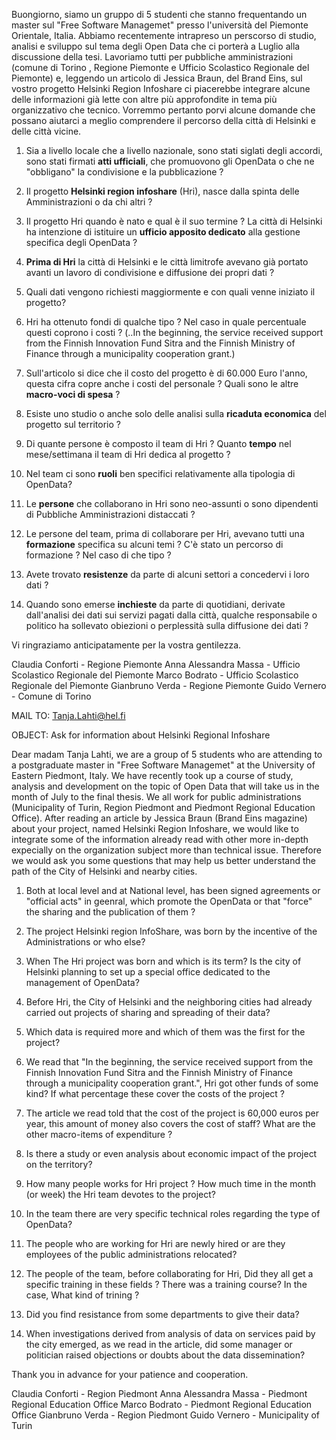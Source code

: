 Buongiorno,
siamo un gruppo di 5 studenti che stanno frequentando un master sul "Free Software Managemet" presso l'università del Piemonte Orientale, Italia.
Abbiamo recentemente intrapreso un perscorso di studio, analisi e sviluppo sul tema degli Open Data che ci porterà a Luglio alla discussione della tesi. Lavoriamo tutti per pubbliche amministrazioni (comune di Torino , Regione Piemonte e Ufficio Scolastico Regionale del Piemonte) e, leggendo un articolo di Jessica Braun, del Brand Eins, sul vostro progetto Helsinki Region Infoshare ci piacerebbe integrare alcune delle informazioni già lette con altre più approfondite in tema più organizzativo che tecnico.
Vorremmo pertanto porvi alcune domande che possano aiutarci a meglio comprendere il percorso della città di Helsinki e delle città vicine.

1. Sia a livello locale che a livello nazionale, sono stati siglati degli accordi, sono stati firmati **atti ufficiali**, che promuovono gli OpenData o che ne "obbligano" la condivisione e la pubblicazione ?
2. Il progetto **Helsinki region infoshare** (Hri), nasce dalla spinta delle Amministrazioni o da chi altri ?
3. Il progetto Hri quando è nato e qual è il suo termine ? La città di Helsinki ha intenzione di istituire un **ufficio apposito dedicato** alla gestione specifica degli OpenData ?
4. **Prima di Hri** la città di Helsinki e le città limitrofe avevano già portato avanti un lavoro di condivisione e diffusione dei propri dati ?
5. Quali dati vengono richiesti maggiormente e con quali venne iniziato il progetto? 

6. Hri ha ottenuto fondi di qualche tipo ? Nel caso in quale percentuale questi coprono i costi ? (..In the beginning, the service received support from the Finnish Innovation Fund Sitra and the Finnish Ministry of Finance through a municipality cooperation grant.)
7. Sull'articolo si dice che il costo del progetto è di 60.000 Euro l'anno, questa cifra copre anche i costi del personale ? Quali sono le altre **macro-voci di spesa** ?
8. Esiste uno studio o anche solo delle analisi sulla **ricaduta economica** del progetto sul territorio ?

9. Di quante persone è composto il team di Hri ? Quanto **tempo** nel mese/settimana il team di Hri dedica al progetto ?
10. Nel team ci sono **ruoli** ben specifici relativamente alla tipologia di OpenData?
11. Le **persone** che collaborano in Hri sono neo-assunti o sono dipendenti di Pubbliche Amministrazioni distaccati ?
12. Le persone del team, prima di collaborare per Hri, avevano tutti una **formazione** specifica su alcuni temi ? C'è stato un percorso di formazione ? Nel caso di che tipo ?

13. Avete trovato **resistenze** da parte di alcuni settori a concedervi i loro dati ?
14. Quando sono emerse **inchieste** da parte di quotidiani, derivate dall'analisi dei dati sui servizi pagati dalla città, qualche responsabile o politico ha sollevato obiezioni o perplessità sulla diffusione dei dati ?

Vi ringraziamo anticipatamente per la vostra gentilezza.

Claudia Conforti - Regione Piemonte
Anna Alessandra Massa - Ufficio Scolastico Regionale del Piemonte
Marco Bodrato - Ufficio Scolastico Regionale del Piemonte
Gianbruno Verda - Regione Piemonte
Guido Vernero - Comune di Torino

MAIL TO: Tanja.Lahti@hel.fi

OBJECT: Ask for information about Helsinki Regional Infoshare

Dear madam Tanja Lahti,
we are a group of 5 students who are attending to a postgraduate master in "Free Software Managemet" at the University of Eastern Piedmont, Italy.
We have recently took up a course of study, analysis and development on the topic of Open Data that will take us in the month of July to the final thesis. We all work for public administrations (Municipality of Turin, Region Piedmont and Piedmont Regional Education Office). After reading an article by Jessica Braun (Brand Eins magazine) about your project, named Helsinki Region Infoshare, we would like to integrate some of the information already read with other more in-depth expecially on the organization subject more than technical issue.
Therefore we would ask you some questions that may help us better understand the path of the City of Helsinki and nearby cities.

1. Both at local level and at National level, has been signed agreements or "official acts" in geenral, which promote the OpenData or that "force" the sharing and the publication of them ?
2. The project Helsinki region InfoShare, was born by the incentive of the Administrations or who else?
3. When The Hri project was born and which is its term? Is the city of Helsinki planning to set up a special office dedicated to the management of OpenData?
4. Before Hri, the City of Helsinki and the neighboring cities had already carried out projects of sharing and spreading of their data?
5. Which data is required more and which of them was the first for the project?

6. We read that "In the beginning, the service received support from the Finnish Innovation Fund Sitra and the Finnish Ministry of Finance through a municipality cooperation grant.", Hri got other funds of some kind? If what percentage these cover the costs of the project ?
7. The article we read told that the cost of the project is 60,000 euros per year, this amount of money also covers the cost of staff? What are the other macro-items of expenditure ?
8. Is there a study or even analysis about economic impact of the project on the territory?

9. How many people works for Hri project ? How much time in the month (or week) the Hri team devotes to the project?
10. In the team there are very specific technical roles regarding the type of OpenData?
11. The people who are working for Hri are newly hired or are they employees of the public administrations relocated?
12. The people of the team, before collaborating for Hri, Did they all get a specific training in these fields ? There was a training course? In the case, What kind of trining ?

13. Did you find resistance from some departments to give their data?
14. When investigations derived from analysis of data on services paid by the city emerged, as we read in the article, did some manager or politician raised objections or doubts about the data dissemination?

Thank you in advance for your patience and cooperation.

Claudia Conforti - Region Piedmont
Anna Alessandra Massa - Piedmont Regional Education Office
Marco Bodrato - Piedmont Regional Education Office
Gianbruno Verda - Region Piedmont
Guido Vernero - Municipality of Turin

